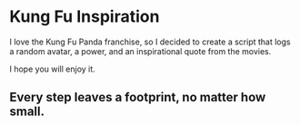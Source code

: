 # Kung Fu Inspiration
  I love the Kung Fu Panda franchise, so I decided to create a script that logs a random avatar, a power, and an inspirational quote from the movies.
  
  I hope you will enjoy it.

## Every step leaves a footprint, no matter how small.
